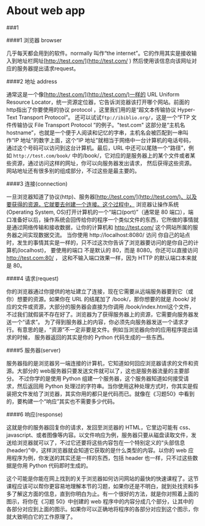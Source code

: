 # About web app

###1 

####1 浏览器 browser

几乎每天都会用到的软件。normally 叫作“the internet”。它的作用其实是接收输入到地址栏网址[http://test.com/](http://test.com/ ) 然后使用该信息向该网址对应的服务器提出请求request。

####2 地址 address 

通常这是一个像[http://test.com/](http://test.com/)一样的 URL Uniform Resource Locator，统一资源定位器，它告诉浏览器该打开哪个网站。前面的http指出了你要使用的协议 protocol ，这里我们用的是“超文本传输协议 Hyper-Text Transport Protocol”。
还可以试试```ftp://ibiblio.org/```，这是一个“FTP 文件传输协议 File Transport Protocol ”的例子。"test.com"
这部分是“主机名hostname”，也就是一个便于人阅读和记忆的字串，主机名会被匹配到一串叫作“IP 地址”的数字上面，这个“IP
地址”就相当于网络中一台计算机的电话号码，通过这个号码可以访问到这台计算机。最后，URL 中还可以尾随一个“路径”，例如
```http://test.com/book/``` 中的/book/，它对应的是服务器上的某个文件或者某些资源，通过访问这样的网址，你可以向服务器发出请求，
然后获得这些资源。网站地址还有很多别的组成部分，不过这些是最主要的。

####3 连接(connection) 

一旦浏览器知道了协议(http)、服务器[http://test.com/](http://test.com/)、以及要获得的资源，它就要去创建一个连接。这个过程中，
 浏览器让操作系统(Operating System, OS)打开计算机的一个“端口(port)”（通常是 80 端口），端口准备好以后，操作系统会回传给你的程序一个类似文件的东西，它所做的事情就是通过网络传输和接收数据，让你的计算机和
http://test.com/ 这个网站所属的服务器之间实现数据交流。 当你使用 http://localhost:8080/ 访问
你自己的站点时，发生的事情其实是一样的，只不过这次你告诉了浏览器要访问的是你自己的计算机(localhost)，
要使用的端口 不是默认的 80，而是 8080。你还可以直接访问 http://test.com:80/ ， 这和不输入端口效果一样，因为 HTTP 的默认端口本来就是 80。

####4 请求(request) 

你的浏览器通过你提供的地址建立了连接，现在它需要从远端服务器要到它（或你）想要的资源。如果你在 URL 的结尾加了 /book/，那你想要的就是 /book/ 对应的文件或资源，大部分的服务器会直接为你调用
/book/index.html这个文件，不过我们就假装不存在好了。浏览器为了获得服务器上的资源，它需要向服务器发送一个“请求”。
为了得到服务器上的内容，你必须先向服务器发送一个请求才行。有意思的是，“资源”不一定非要是文件。例如当浏览器向你的应用程序提出请求的时候，
服务器返回的其实是你的 Python 代码生成的一些东西。

####5 服务器(server) 

服务器指的是浏览器另一端连接的计算机，它知道如何回应浏览器请求的文件和资源。大部分的 web服务器只要发送文件就可以了，这也是服务器流量的主要部分。
不过你学的是使用 Python 组建一个服务器，这个服务器知道如何接受请求，然后返回用 Python
处理过的字符串。当你使用这种处理方式时，你其实是假装把文件发给了浏览器，其实你用的都只是代码而已。就像在《习题50》中看到的，要构建一个“响应”其实也不需要多少代码。

####6 响应(response) 

这就是你的服务器回复你的请求，发回至浏览器的 HTML，它里边可能有 css、javascript、或者图像等内容。以文件响应为例，服务器只要从磁盘读取文件，发送给浏览器就可以了，不过它还要将这些内容包在一个特别定义的“头部信息(header)”中，这样浏览器就会知道它获取的是什么类型的内容。以你的 web 应用程序为例，你发送的其实还是一样的东西，包括 header 也一样，只不过这些数据是你用 Python 代码即时生成的。

这个可能是你能在网上找到的关于浏览器如何访问网站的最快的快速课程了。这节课程应该可以帮你更容易地理解本节的习题，如果你还是不明白，就到处找资料多多了解这方面的信息，直到你明白为止。有一个很好的方法，就是你对照着上面的图示，将你在《习题 50》中创建的 web
程序中的内容分成几个部分，让其中的各部分对应到上面的图示。如果你可以正确地将程序的各部分对应到这个图示，你就大致明白它的工作原理了。
